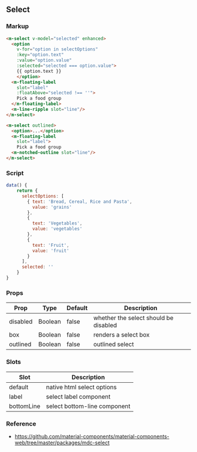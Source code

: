 ## Select

### Markup

```html
<m-select v-model="selected" enhanced>
  <option
    v-for="option in selectOptions"
    :key="option.text"
    :value="option.value"
    :selected="selected === option.value">
    {{ option.text }}
    </option>
  <m-floating-label
    slot="label"
    :floatAbove="selected !== ''">
    Pick a food group
  </m-floating-label> 
  <m-line-ripple slot="line"/>
</m-select>

<m-select outlined>
  <option>...</option>
  <m-floating-label
    slot="label">
    Pick a food group
  <m-notched-outline slot="line"/>
</m-select>
```

### Script

```javascript
data() {
    return {
      selectOptions: [
        { text: 'Bread, Cereal, Rice and Pasta',
          value: 'grains'
        },
        {
          text: 'Vegetables',
          value: 'vegetables'
        },
        {
          text: 'Fruit',
          value: 'fruit'
        }
      ],
      selected: ''
    }
}
```

### Props

| Prop | Type | Default | Description |
|------|------|---------|-------------|
| disabled | Boolean | false | whether the select should be disabled |
| box | Boolean | false | renders a select box |
| outlined | Boolean | false | outlined select |

### Slots

| Slot | Description |
|------|-------------|
| default | native html select options |
| label | select label component |
| bottomLine | select bottom-line component |

### Reference

- https://github.com/material-components/material-components-web/tree/master/packages/mdc-select
